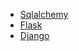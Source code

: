 <!-- docs/_sidebar.md -->
* [Sqlalchemy](/learn-python/sqlalchemy)
* [Flask](/learn-python/flask)
* [Django](/learn-python/django)
